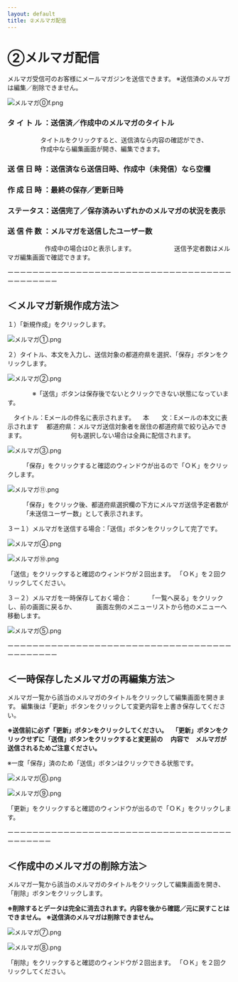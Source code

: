 ```yaml
---
layout: default
title: ②メルマガ配信
---
```


# ②メルマガ配信

メルマガ受信可のお客様にメールマガジンを送信できます。
※送信済のメルマガは編集／削除できません。

![メルマガ⓪f.png](newsletter/メルマガf.png)

### タ イ ト ル ：送信済／作成中のメルマガのタイトル
　　　　　    タイトルをクリックすると、送信済なら内容の確認ができ、
　　　　　    作成中なら編集画面が開き、編集できます。

### 送 信 日 時 ：送信済なら送信日時、作成中（未発信）なら空欄

### 作 成 日 時 ：最終の保存／更新日時

### ステータス：送信完了／保存済みいずれかのメルマガの状況を表示

### 送 信 件 数 ：メルマガを送信したユーザー数
　　　　　　作成中の場合は0と表示します。
　　　　　　送信予定者数はメルマガ編集画面で確認できます。

ーーーーーーーーーーーーーーーーーーーーーーーーーーーーーーーーーーーーーーーーーーーー

## ＜メルマガ新規作成方法＞

１）「新規作成」をクリックします。　　

![メルマガ①.png](newsletter/メルマガ.png)

２）タイトル、本文を入力し、送信対象の都道府県を選択、「保存」ボタンをクリックします。

![メルマガ②.png](newsletter/メルマガ%201.png)

　　　　※「送信」ボタンは保存後でないとクリックできない状態になっています。

　タイトル：Eメールの件名に表示されます。
　本　　文：Eメールの本文に表示されます
　都道府県：メルマガ送信対象者を居住の都道府県で絞り込みできます。
　　　　　　　何も選択しない場合は全員に配信されます。

![メルマガ③.png](newsletter/メルマガ%202.png)

　　　「保存」をクリックすると確認のウィンドウが出るので「ＯＫ」をクリックします。

![メルマガ⑪.png](newsletter/メルマガ%203.png)

　　　「保存」をクリック後、都道府県選択欄の下方にメルマガ送信予定者数が
　　　「未送信ユーザー数」として表示されます。

３ー１）メルマガを送信する場合：「送信」ボタンをクリックして完了です。

![メルマガ④.png](newsletter/メルマガ%204.png)

![メルマガ⑩.png](newsletter/メルマガ%205.png)

「送信」をクリックすると確認のウィンドウが２回出ます。
「ＯＫ」を２回クリックしてください。

３－２）メルマガを一時保存しておく場合：
　　　「一覧へ戻る」をクリックし、前の画面に戻るか、
　　　画面左側のメニューリストから他のメニューへ移動します。

![メルマガ⑤.png](newsletter/メルマガ%206.png)

ーーーーーーーーーーーーーーーーーーーーーーーーーーーーーーーーーーーーーーーーーーーー

## ＜一時保存したメルマガの再編集方法＞

メルマガ一覧から該当のメルマガのタイトルをクリックして編集画面を開きます。
編集後は「更新」ボタンをクリックして変更内容を上書き保存してください。

**※送信前に必ず「更新」ボタンをクリックしてください。
　「更新」ボタンをクリックせずに「送信」ボタンをクリックすると変更前の
　内容で　メルマガが送信されるためご注意ください。**

※一度「保存」済のため「送信」ボタンはクリックできる状態です。

![メルマガ⑥.png](newsletter/メルマガ%207.png)

![メルマガ⑨.png](newsletter/メルマガ%208.png)

「更新」をクリックすると確認のウィンドウが出るので「ＯＫ」をクリックします。

ーーーーーーーーーーーーーーーーーーーーーーーーーーーーーーーーーーーーーーーーーーー　

## ＜作成中のメルマガの削除方法＞

メルマガ一覧から該当のメルマガのタイトルをクリックして編集画面を開き、「削除」ボタンをクリックします。

**※削除するとデータは完全に消去されます。内容を後から確認／元に戻すことはできません。**
**※送信済のメルマガは削除できません。**

![メルマガ⑦.png](newsletter/メルマガ%209.png)

![メルマガ⑧.png](newsletter/メルマガ%2010.png)

「削除」をクリックすると確認のウィンドウが２回出ます。
「ＯＫ」を２回クリックしてください。
